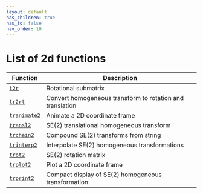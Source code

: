 ```yaml
---
layout: default
has_children: true
has_to: false
nav_order: 10
---
```

# List of 2d functions

| Function | Description|
|---|---|
|[`t2r`](TOC_t2r.html) | Rotational submatrix |
|[`tr2rt`](TOC_tr2rt.html) | Convert homogeneous transform to rotation and translation |
|[`tranimate2`](TOC_tranimate2.html) | Animate a 2D coordinate frame |
|[`transl2`](TOC_transl2.html) | SE(2) translational homogeneous transform |
|[`trchain2`](TOC_trchain2.html) | Compound SE(2) transforms from string |
|[`trinterp2`](TOC_trinterp2.html) | Interpolate SE(2) homogeneous transformations |
|[`trot2`](TOC_trot2.html) | SE(2) rotation matrix |
|[`trplot2`](TOC_trplot2.html) | Plot a 2D coordinate frame |
|[`trprint2`](TOC_trprint2.html) | Compact display of SE(2) homogeneous transformation |

